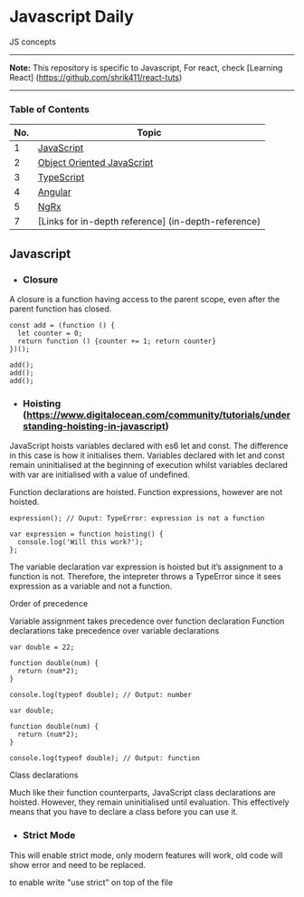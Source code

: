 # Javascript Daily
JS concepts 

---

**Note:** This repository is specific to Javascript, For react, check [Learning React] (https://github.com/shrik411/react-tuts)

---
### Table of Contents

| No. | Topic |
| --- | ----- |
|1  | [JavaScript](#javaScript) |
|2  | [Object Oriented JavaScript](#object-oriented-javaScript) |
|3  | [TypeScript](#typeScript) |
|4  | [Angular](#learn-angular) |
|5  | [NgRx](#ngrx) |
|7  | [Links for in-depth reference] (in-depth-reference) |

## Javascript

- ### Closure

A closure is a function having access to the parent scope, even after the parent function has closed.

```
const add = (function () {
  let counter = 0;
  return function () {counter += 1; return counter}
})();

add();
add();
add();
```

- ### Hoisting (https://www.digitalocean.com/community/tutorials/understanding-hoisting-in-javascript)

JavaScript hoists variables declared with es6 let and const. The difference in this case is how it initialises them. Variables declared with let and const remain uninitialised at the beginning of execution whilst variables declared with var are initialised with a value of undefined.

Function declarations are hoisted.
Function expressions, however are not hoisted.

```
expression(); // Ouput: TypeError: expression is not a function

var expression = function hoisting() {
  console.log('Will this work?');
};

```
The variable declaration var expression is hoisted but it’s assignment to a function is not. Therefore, the intepreter throws a TypeError since it sees expression as a variable and not a function.

Order of precedence

Variable assignment takes precedence over function declaration
Function declarations take precedence over variable declarations

```
var double = 22;

function double(num) {
  return (num*2);
}

console.log(typeof double); // Output: number

var double;

function double(num) {
  return (num*2);
}

console.log(typeof double); // Output: function

```

Class declarations

Much like their function counterparts, JavaScript class declarations are hoisted. However, they remain uninitialised until evaluation. This effectively means that you have to declare a class before you can use it.

- ### Strict Mode

This will enable strict mode, only modern features will work, old code will show error and need to be replaced.

to enable write "use strict" on top of the file
